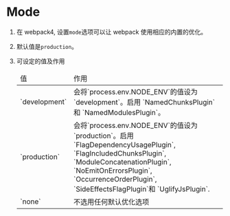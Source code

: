 # Mode

1. 在 webpack4, 设置`mode`选项可以让 webpack 使用相应的内置的优化。
2. 默认值是`production`。
3. 可设定的值及作用

    <table>
        <thead>
            <tr>
                <td>值</td>
                <td>作用</td>
            </tr>
        </thead>
        <tbody>
            <tr>
                <td>`development`</td>
                <td>
                    会将`process.env.NODE_ENV`的值设为`development`。启用
                    `NamedChunksPlugin` 和 `NamedModulesPlugin`。
                </td>
            </tr>
            <tr>
                <td>`production`</td>
                <td>
                    会将`process.env.NODE_ENV`的值设为`production`。启用
                    `FlagDependencyUsagePlugin`, `FlagIncludedChunksPlugin`,
                    `ModuleConcatenationPlugin`, `NoEmitOnErrorsPlugin`,
                    `OccurrenceOrderPlugin`, `SideEffectsFlagPlugin`和
                    `UglifyJsPlugin`.
                </td>
            </tr>
            <tr>
                <td>`none`</td>
                <td>不选用任何默认优化选项</td>
            </tr>
        </tbody>
    </table>
